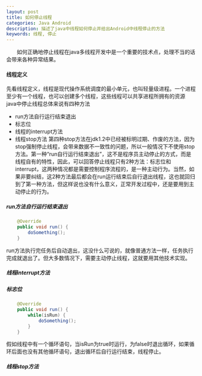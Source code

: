 ```yaml
---
layout: post
title: 如何停止线程
categories: Java Android
description: 描述了java中线程如何停止并给出Android中线程停止的方法
keywords: 线程, 停止
---
```


&emsp;&emsp;如何正确地停止线程在java多线程开发中是一个重要的技术点，处理不当的话会带来各种异常结果。


#### 线程定义
先看线程定义，线程是现代操作系统调度的最小单元，也叫轻量级进程。一个进程至少有一个线程，也可以创建多个线程，这些线程可以共享进程所拥有的资源
java中停止线程总体来说有四种方法
* run方法自行运行结束退出
* 标志位 
* 线程的interrupt方法
* 线程stop方法
第四种stop方法在jdk1.2中已经被标明过期、作废的方法，因为stop强制停止线程，会带来数据不一致性的问题，所以一般情况下不使用stop方法。第一种“run自行运行结束退出”，这不是程序员主动停止的方式，而是线程自有的特性，因此，可以回答停止线程只有2种方法：标志位和interrupt，这两种情况都是需要控制程序流程的，是一种主动行为。当然，如果非要纠结，这2种方法最后都会在run运行结束后自行退出线程，这也就回归到了第一种方法，但这样说也没有什么意义，正常开发过程中，还是要用到主动停止的行为。


##### run方法自行运行结束退出
``` java 
	@Override
	public void run() {
		doSomething();
	}
```
run方法执行完任务后自动退出，这没什么可说的，就像普通方法一样，任务执行完成就退出了。但大多数情况下，需要主动停止线程，这就要用其他技术实现。


##### 线程interrupt方法


##### 标志位
``` java 
	@Override
	public void run() {
		while(isRun) {
			doSomething();
		}		
	}
```
假如线程中有一个循环语句，当isRun为true时运行，为false时退出循环，如果循环后面也没有其他循环语句，退出循环后自行运行结束，线程停止。


##### 线程stop方法




